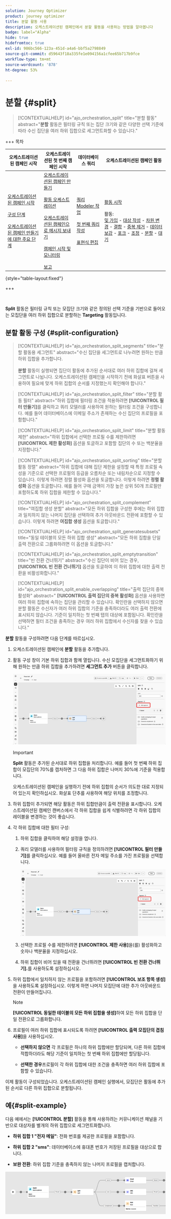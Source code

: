 ```yaml
---
solution: Journey Optimizer
product: journey optimizer
title: 분할 활동 사용
description: 오케스트레이션된 캠페인에서 분할 활동을 사용하는 방법을 알아봅니다
badge: label="Alpha"
hide: true
hidefromtoc: true
exl-id: 986bc566-123a-451d-a4a6-bbf5a2798849
source-git-commit: d59643f18a335fe1e094156a1cfee65b717b9fce
workflow-type: tm+mt
source-wordcount: '878'
ht-degree: 53%

---
```


# 분할 {#split}

>[!CONTEXTUALHELP]
>id="ajo_orchestration_split"
>title="분할 활동"
>abstract="**분할** 활동은 필터링 규칙 또는 집단 크기와 같은 다양한 선택 기준에 따라 수신 집단을 여러 하위 집합으로 세그먼트화할 수 있습니다."

+++ 목차

| 오케스트레이션된 캠페인 시작 | 오케스트레이션된 첫 번째 캠페인 시작 | 데이터베이스 쿼리 | 오케스트레이션된 캠페인 활동 |
|---|---|---|---|
| [오케스트레이션된 캠페인 시작](../gs-orchestrated-campaigns.md)<br/><br/>[구성 단계](../configuration-steps.md)<br/><br/>[오케스트레이션된 캠페인 만들기에 대한 주요 단계](../gs-campaign-creation.md) | [오케스트레이션된 캠페인 만들기](../create-orchestrated-campaign.md)<br/><br/>[활동 오케스트레이션](../orchestrate-activities.md)<br/><br/>[오케스트레이션된 캠페인으로 메시지 보내기](../send-messages.md)<br/><br/>[캠페인 시작 및 모니터링](../start-monitor-campaigns.md)<br/><br/>[보고](../reporting-campaigns.md) | [쿼리 Modeler 작업](../orchestrated-rule-builder.md)<br/><br/>[첫 번째 쿼리 작성](../build-query.md)<br/><br/>[표현식 편집](../edit-expressions.md) | [활동 시작](about-activities.md)<br/><br/>활동:<br/>[및 가입](and-join.md) - [대상 작성](build-audience.md) - [차원 변경](change-dimension.md) - [결합](combine.md) - [중복 제거](deduplication.md) - [데이터 보강](enrichment.md) - [포크](fork.md) - [조정](reconciliation.md) - [분할](split.md) - [대기](wait.md) |

{style="table-layout:fixed"}

+++

<br/>

**Split** 활동은 필터링 규칙 또는 모집단 크기와 같은 정의된 선택 기준을 기반으로 들어오는 모집단을 여러 하위 집합으로 분할하는 **Targeting** 활동입니다.

## 분할 활동 구성 {#split-configuration}

>[!CONTEXTUALHELP]
>id="ajo_orchestration_split_segments"
>title="분할 활동용 세그먼트"
>abstract="수신 집단을 세그먼트로 나누려면 원하는 만큼 하위 집합을 추가합니다.<br/></br>**분할** 활동이 실행되면 집단이 활동에 추가된 순서대로 여러 하위 집합에 걸쳐 세그먼트로 나뉩니다. 오케스트레이션된 캠페인을 시작하기 전에 화살표 버튼을 사용하여 필요에 맞게 하위 집합의 순서를 지정했는지 확인해야 합니다."

>[!CONTEXTUALHELP]
>id="ajo_orchestration_split_filter"
>title="분할 활동 필터"
>abstract="하위 집합에 필터링 조건을 적용하려면 **[!UICONTROL 필터 만들기]**&#x200B;를 클릭하고 쿼리 모델러를 사용하여 원하는 필터링 조건을 구성합니다. 예를 들어 데이터베이스에 이메일 주소가 존재하는 수신 집단의 프로필을 포함합니다."

>[!CONTEXTUALHELP]
>id="ajo_orchestration_split_limit"
>title="분할 활동 제한"
>abstract="하위 집합에서 선택한 프로필 수를 제한하려면 **[!UICONTROL 제한 활성화]** 옵션을 토글하고 포함할 집단의 수 또는 백분율을 지정합니다."

>[!CONTEXTUALHELP]
>id="ajo_orchestration_split_sorting"
>title="분할 활동 정렬"
>abstract="하위 집합에 대해 집단 제한을 설정할 때 특정 프로필 속성을 기준으로 선택한 프로필의 등급을 오름차순 또는 내림차순으로 지정할 수 있습니다. 이렇게 하려면 정렬 활성화 옵션을 토글합니다. 이렇게 하려면 **정렬 활성화** 옵션을 토글합니다. 예를 들어 구매 금액이 가장 높은 상위 50개 프로필만 포함하도록 하위 집합을 제한할 수 있습니다."

>[!CONTEXTUALHELP]
>id="ajo_orchestration_split_complement"
>title="여집합 생성 분할"
>abstract="모든 하위 집합을 구성한 후에는 하위 집합과 일치하지 않는 나머지 집단을 선택하여 추가 아웃바운드 전환에 포함할 수 있습니다. 이렇게 하려면 **여집합 생성** 옵션을 토글합니다."

>[!CONTEXTUALHELP]
>id="ajo_orchestration_split_generatesubsets"
>title="동일 테이블의 모든 하위 집합 생성"
>abstract="모든 하위 집합을 단일 출력 전환으로 그룹화하려면 이 옵션을 토글합니다."

>[!CONTEXTUALHELP]
>id="ajo_orchestration_split_emptytransition"
>title="빈 전환 건너뛰기"
>abstract="수신 집단이 비어 있는 경우, **[!UICONTROL 빈 전환 건너뛰기]** 옵션을 토글하여 이 하위 집합에 대한 출력 전환을 비활성화합니다."

>[!CONTEXTUALHELP]
>id="ajo_orchestration_split_enable_overlapping"
>title="출력 집단의 중복 활성화"
>abstract=" **[!UICONTROL 출력 집단의 중복 활성화]** 옵션을 사용하면 여러 하위 집합에 속하는 집단을 관리할 수 있습니다. 확인란을 선택하지 않으면 분할 활동은 수신자가 여러 하위 집합의 기준을 충족하더라도 여러 출력 전환에 표시되지 않습니다. 기준이 일치하는 첫 번째 탭의 대상에 포함됩니다. 확인란을 선택하면 필터 조건을 충족하는 경우 여러 하위 집합에서 수신자를 찾을 수 있습니다."

**분할** 활동을 구성하려면 다음 단계를 따르십시오.

1. 오케스트레이션된 캠페인에 **분할** 활동을 추가합니다.

1. 활동 구성 창이 기본 하위 집합과 함께 열립니다. 수신 모집단을 세그먼트화하기 위해 원하는 만큼 하위 집합을 추가하려면 **세그먼트 추가** 버튼을 클릭합니다.

   ![](../assets/orchestrated-split-1.png)

   >[!IMPORTANT]
   >
   >**Split** 활동은 추가된 순서대로 하위 집합을 처리합니다. 예를 들어 첫 번째 하위 집합이 모집단의 70%를 캡처하면 그 다음 하위 집합은 나머지 30%에 기준을 적용합니다.
   >
   >오케스트레이션된 캠페인을 실행하기 전에 하위 집합의 순서가 의도한 대로 지정되어 있는지 확인하십시오. 화살표 단추를 사용하여 해당 위치를 조정합니다.

1. 하위 집합이 추가되면 해당 활동은 하위 집합만큼이 출력 전환을 표시합니다. 오케스트레이션된 캠페인 캔버스에서 각 하위 집합을 쉽게 식별하려면 각 하위 집합의 레이블을 변경하는 것이 좋습니다.

1. 각 하위 집합에 대한 필터 구성:

   1. 하위 집합을 클릭하여 해당 설정을 엽니다.

   1. 쿼리 모델러를 사용하여 필터링 규칙을 정의하려면 **[!UICONTROL 필터 만들기]**&#x200B;를 클릭하십시오. 예를 들어 올바른 전자 메일 주소를 가진 프로필을 선택합니다.

      ![](../assets/orchestrated-split-1.png)

   1. 선택한 프로필 수를 제한하려면 **[!UICONTROL 제한 사용]**&#x200B;을(를) 활성화하고 숫자나 백분율을 지정하십시오.

   1. 하위 집합이 비어 있을 때 전환을 건너뛰려면 **[!UICONTROL 빈 전환 건너뛰기].**&#x200B;를 사용하도록 설정하십시오.

1. 하위 집합에서 일치하지 않는 프로필을 포함하려면 **[!UICONTROL 보조 항목 생성]**&#x200B;을 사용하도록 설정하십시오. 이렇게 하면 나머지 모집단에 대한 추가 아웃바운드 전환이 만들어집니다.

   >[!NOTE]
   >
   >**[!UICONTROL 동일한 테이블의 모든 하위 집합을 생성]**&#x200B;하여 모든 하위 집합을 단일 전환으로 그룹화합니다.

1. 프로필이 여러 하위 집합에 표시되도록 하려면 **[!UICONTROL 출력 모집단의 겹침 사용]**&#x200B;을 사용하십시오.

   * **선택하지 않으면** 각 프로필은 하나의 하위 집합에만 할당되며, 다른 하위 집합에 적합하더라도 해당 기준이 일치하는 첫 번째 하위 집합에만 할당됩니다.

   * **선택한 경우**&#x200B;프로필이 각 하위 집합에 대한 조건을 충족하면 여러 하위 집합에 포함할 수 있습니다.

이제 활동이 구성되었습니다. 오케스트레이션된 캠페인 실행에서, 모집단은 활동에 추가된 순서로 다른 하위 집합으로 분할됩니다.

## 예{#split-example}

다음 예에서는 **[!UICONTROL 분할]** 활동을 통해 사용하려는 커뮤니케이션 채널을 기반으로 대상자를 별개의 하위 집합으로 세그먼트화합니다.

* **하위 집합 1 &quot;전자 메일&quot;**: 전화 번호를 제공한 프로필을 포함합니다.

* **하위 집합 2 &quot;sms&quot;**: 데이터베이스에 휴대폰 번호가 저장된 프로필을 대상으로 합니다.

* **보완 전환**: 하위 집합 기준을 충족하지 않는 나머지 프로필을 캡처합니다.

![](../assets/orchestrated-split-3.png)
